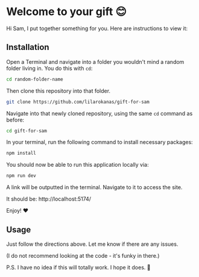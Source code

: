 # Welcome to your gift 😊

Hi Sam,
I put together something for you. Here are instructions to view it:

## Installation

Open a Terminal and navigate into a folder you wouldn't mind a random folder living in. You do this with `cd`:

```bash
cd random-folder-name
```

Then clone this repository into that folder.

```bash
git clone https://github.com/lilarokanas/gift-for-sam
```

Navigate into that newly cloned repository, using the same `cd` command as before:
```bash
cd gift-for-sam
```

In your terminal, run the following command to install necessary packages:

```bash
npm install
```

You should now be able to run this application locally via:

```bash
npm run dev
```

A link will be outputted in the terminal. Navigate to it to access the site. 

It should be: http://localhost:5174/

Enjoy! ❤️


## Usage

Just follow the directions above. Let me know if there are any issues. 

(I do not recommend looking at the code - it's funky in there.)

P.S. I have no idea if this will totally work. I hope it does. 🤞